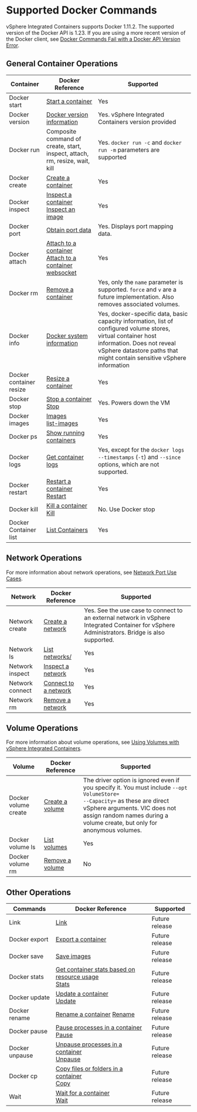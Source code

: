 # Supported Docker Commands

 vSphere Integrated Containers supports Docker 1.11.2. The supported version of the Docker API is 1.23. If you are using a more recent version of the Docker client, see [Docker Commands Fail with a Docker API Version Error](ts_docker_version_error.md).

## General Container Operations ##


| **Container** | **Docker Reference** | **Supported** |
| --- | --- | --- |
|Docker start|[Start a container](https://docs.docker.com/engine/reference/commandline/start/)|Yes|
|Docker version|[Docker version information](https://docs.docker.com/engine/reference/commandline/version/)|Yes. vSphere Integrated Containers version provided|
|Docker run|Composite command of create, start, inspect, attach, rm, resize, wait, kill|Yes. <code>docker run -c</code> and <code>docker run -m</code> parameters are supported|
|Docker create|[Create a container](https://docs.docker.com/engine/reference/commandline/create/)|Yes|
|Docker inspect|[Inspect a container](https://docs.docker.com/engine/reference/api/docker_remote_api_v1.22/#inspect-a-container) <br>[Inspect an image](https://docs.docker.com/engine/reference/api/docker_remote_api_v1.22/#inspect-an-image)|Yes|
|Docker port|[Obtain port data](https://docs.docker.com/engine/reference/commandline/port/)|Yes. Displays port mapping data.|
|Docker attach|[Attach to a container](https://docs.docker.com/engine/reference/api/docker_remote_api_v1.22/#attach-to-a-container)<br> [Attach to a container websocket](https://docs.docker.com/engine/reference/api/docker_remote_api_v1.22/#attach-to-a-container-websocket)|Yes|
|Docker rm|[Remove a container](https://docs.docker.com/engine/reference/api/docker_remote_api_v1.22/#remove-a-container)|Yes, only the <code>name</code> parameter is supported. <code>force</code> and <code>v</code> are a future implementation. Also removes associated volumes.|
|Docker info|[Docker system information](https://docs.docker.com/engine/reference/commandline/info/)|Yes, docker-specific data, basic capacity information, list of configured volume stores, virtual container host information. Does not reveal vSphere datastore paths that might contain sensitive vSphere information|
|Docker container resize|[Resize a container](https://docs.docker.com/engine/reference/api/docker_remote_api_v1.23/#resize-a-container-tty)|Yes|
|Docker stop|[Stop a container](https://docs.docker.com/engine/reference/api/docker_remote_api_v1.22/#stop-a-container)<br> [Stop](https://docs.docker.com/engine/reference/commandline/stop/)|Yes. Powers down the VM |
|Docker images|[Images](https://docs.docker.com/engine/reference/commandline/images/)<br>[list-images](https://docs.docker.com/engine/reference/api/docker_remote_api_v1.22/#list-images)|Yes|
|Docker ps|[Show running containers](https://docs.docker.com/engine/reference/commandline/ps/)|Yes|
|Docker logs|[Get container logs](https://docs.docker.com/engine/reference/api/docker_remote_api_v1.22/#get-container-logs)|Yes, except for the `docker logs --timestamps` (`-t`) and `--since` options, which are not supported.|
|Docker restart|[Restart a container](https://docs.docker.com/engine/reference/api/docker_remote_api_v1.22/#restart-a-container)<br> [Restart](https://docs.docker.com/engine/reference/commandline/restart/)|Yes|
|Docker kill|[Kill a container](https://docs.docker.com/engine/reference/api/docker_remote_api_v1.22/#kill-a-container)<br> [Kill](https://docs.docker.com/engine/reference/commandline/kill/)|No. Use Docker stop|
|Docker Container list|[List Containers](https://docs.docker.com/engine/reference/api/docker_remote_api_v1.22/#list-containers)|Yes|

## Network Operations ##

For more information about network operations, see [Network Port Use Cases](network_use_cases.md).

| **Network** | **Docker Reference** | **Supported** |
| --- | --- | --- |
|Network create|[Create a network](https://docs.docker.com/engine/reference/commandline/network_create/)|Yes. See the use case to connect to an external network in vSphere Integrated Container for vSphere Administrators. Bridge is also supported.|
|Network ls|[List networks/](https://docs.docker.com/engine/reference/commandline/network_ls/)|Yes|
|Network inspect|[Inspect a network](https://docs.docker.com/engine/reference/commandline/network_inspect/)|Yes|
|Network connect|[Connect to a network](https://docs.docker.com/engine/reference/commandline/network_connect/)|Yes|
|Network rm|[Remove a network](https://docs.docker.com/engine/reference/commandline/network_rm/)|Yes|

## Volume Operations ##

For more information about volume operations, see [Using Volumes with vSphere Integrated Containers](using_volumes_with_vic.md).

| **Volume** | **Docker Reference** | **Supported** |
| --- | --- | --- |
|Docker volume create|[Create a volume](https://docs.docker.com/engine/reference/commandline/volume_create/)| The driver option is ignored even if you specify it. You must include <code>--opt VolumeStore=<name of volumestore> --Capacity=<size  in MB></code> as these are direct vSphere arguments. VIC does not assign random names during a volume create, but only for anonymous volumes.|
|Docker volume ls|[List volumes](https://docs.docker.com/engine/reference/commandline/volume_ls/) | Yes |
|Docker volume rm|[Remove a volume](https://docs.docker.com/engine/reference/commandline/volume_rm/) | No |

## Other Operations ##

| **Commands** | **Docker Reference** | **Supported** |
| --- | --- | --- |
|Link|[Link](https://docs.docker.com/v1.8/userguide/dockerlinks/)|Future release|
|Docker export|[Export a container](https://docs.docker.com/engine/reference/api/docker_remote_api_v1.22/#export-a-container)|Future release|
|Docker save|[Save images](https://docs.docker.com/engine/reference/commandline/save/)|Future release|
|Docker stats|[Get container stats based on resource usage](https://docs.docker.com/engine/reference/api/docker_remote_api_v1.22/#get-container-stats-based-on-resource-usage)<br> [Stats](https://docs.docker.com/engine/reference/commandline/stats/)|Future release|
|Docker update| [Update a container](https://docs.docker.com/engine/reference/api/docker_remote_api_v1.22/#update-a-container) <br> [Update](https://docs.docker.com/engine/reference/commandline/update/)|Future release|
|Docker rename|[Rename a container](https://docs.docker.com/engine/reference/api/docker_remote_api_v1.22/#rename-a-container) [Rename](https://docs.docker.com/engine/reference/commandline/rename/)|Future release|
|Docker pause|[Pause processes in a container](https://docs.docker.com/engine/reference/api/docker_remote_api_v1.22/#pause-a-container)<br> [Pause](https://docs.docker.com/engine/reference/commandline/pause/)|Future release|
|Docker unpause|[Unpause processes in a container](https://docs.docker.com/engine/reference/api/docker_remote_api_v1.22/#unpause-a-container)<br> [Unpause](https://docs.docker.com/engine/reference/commandline/unpause/)|Future release|
|Docker cp| [Copy files or folders in a container](https://docs.docker.com/engine/reference/api/docker_remote_api_v1.22/#copy-files-or-folders-from-a-container) <br> [Copy](https://docs.docker.com/engine/reference/commandline/cp/)|Future release|
|Wait|[Wait for a container](https://docs.docker.com/engine/reference/api/docker_remote_api_v1.22/#wait-a-container) <br>[Wait](https://docs.docker.com/engine/reference/commandline/wait/)|Future release|